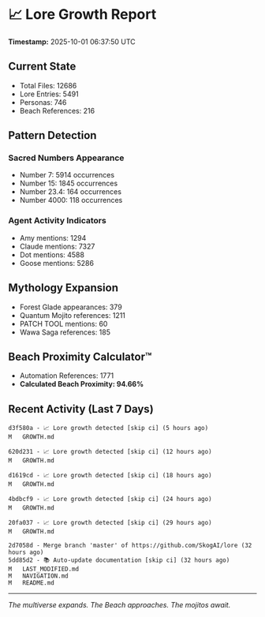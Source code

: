 # 📈 Lore Growth Report

**Timestamp:** 2025-10-01 06:37:50 UTC

## Current State

- Total Files: 12686
- Lore Entries: 5491
- Personas: 746
- Beach References: 216

## Pattern Detection

### Sacred Numbers Appearance
- Number 7: 5914 occurrences
- Number 15: 1845 occurrences
- Number 23.4: 164 occurrences
- Number 4000: 118 occurrences

### Agent Activity Indicators
- Amy mentions: 1294
- Claude mentions: 7327
- Dot mentions: 4588
- Goose mentions: 5286

## Mythology Expansion

- Forest Glade appearances: 379
- Quantum Mojito references: 1211
- PATCH TOOL mentions: 60
- Wawa Saga references: 185

## Beach Proximity Calculator™

- Automation References: 1771
- **Calculated Beach Proximity: 94.66%**

## Recent Activity (Last 7 Days)

```
d3f580a - 📈 Lore growth detected [skip ci] (5 hours ago)
M	GROWTH.md

620d231 - 📈 Lore growth detected [skip ci] (12 hours ago)
M	GROWTH.md

d1619cd - 📈 Lore growth detected [skip ci] (18 hours ago)
M	GROWTH.md

4bdbcf9 - 📈 Lore growth detected [skip ci] (24 hours ago)
M	GROWTH.md

20fa037 - 📈 Lore growth detected [skip ci] (29 hours ago)
M	GROWTH.md

2d7058d - Merge branch 'master' of https://github.com/SkogAI/lore (32 hours ago)
5dd85d2 - 📚 Auto-update documentation [skip ci] (32 hours ago)
M	LAST_MODIFIED.md
M	NAVIGATION.md
M	README.md
```

---

*The multiverse expands. The Beach approaches. The mojitos await.*
